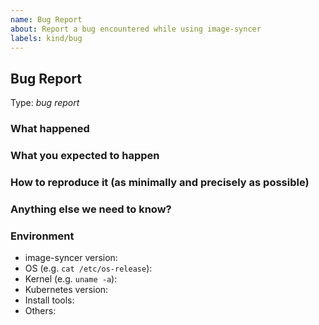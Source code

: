 ```yaml
---
name: Bug Report
about: Report a bug encountered while using image-syncer
labels: kind/bug
---
```


<!-- Please use this template while reporting a bug and provide as much info as possible. Not doing so may result in your bug not being addressed in a timely manner. Thanks!

Please try to use English to describe your issue, or at least provide a snippet of English translation.
-->

Bug Report
---

Type: *bug report*

### What happened

### What you expected to happen

### How to reproduce it (as minimally and precisely as possible)

### Anything else we need to know?

### Environment
- image-syncer version:
- OS (e.g. `cat /etc/os-release`):
- Kernel (e.g. `uname -a`):
- Kubernetes version:
- Install tools:
- Others: